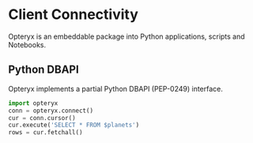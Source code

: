# Client Connectivity

Opteryx is an embeddable package into Python applications, scripts and Notebooks.

## Python DBAPI

Opteryx implements a partial Python DBAPI (PEP-0249) interface.

~~~python
import opteryx
conn = opteryx.connect()
cur = conn.cursor()
cur.execute('SELECT * FROM $planets')
rows = cur.fetchall()
~~~